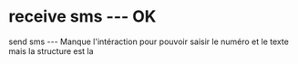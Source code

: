 # receive sms --- OK 
send sms --- Manque l'intéraction pour pouvoir saisir le numéro et le texte mais la structure est la
